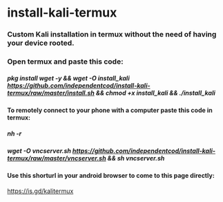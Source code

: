 # install-kali-termux
### Custom Kali installation in termux without the need of having your device rooted. 
### Open termux and paste this code:

##### pkg install wget -y && wget -O install_kali https://github.com/independentcod/install-kali-termux/raw/master/install.sh && chmod +x install_kali && ./install_kali

#### To remotely connect to your phone with a computer paste this code in termux:
##### nh -r
##### wget -O vncserver.sh https://github.com/independentcod/install-kali-termux/raw/master/vncserver.sh && sh vncserver.sh

#### Use this shorturl in your android browser to come to this page directly: 
https://is.gd/kalitermux

